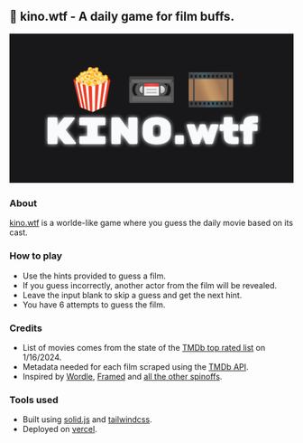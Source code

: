 ## 📼 kino.wtf - A daily game for film buffs. 

![kino.wtf - guess the movie based on the cast](/public/social-image.png)

### About
[kino.wtf](https://kino.wtf) is a worlde-like game where you guess the daily movie based on its cast. 

### How to play
- Use the hints provided to guess a film.
- If you guess incorrectly, another actor from the film will be revealed.
- Leave the input blank to skip a guess and get the next hint.
- You have 6 attempts to guess the film.

### Credits
- List of movies comes from the state of the [TMDb top rated list](https://www.themoviedb.org/movie/top-rated?language=en-US) on 1/16/2024. 
- Metadata needed for each film scraped using the [TMDb API](https://developer.themoviedb.org/reference/intro/getting-started).
- Inspired by [Wordle](https://www.nytimes.com/games/wordle/index.html), [Framed](https://framed.wtf) and [all the other spinoffs](https://rwmpelstilzchen.gitlab.io/wordles/).

### Tools used
- Built using [solid.js](https://solidjs.com) and [tailwindcss](https://tailwindcss.com).
- Deployed on [vercel](https://vercel.app).
